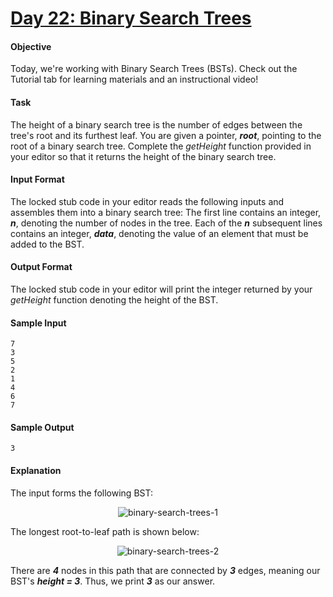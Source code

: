 # [Day 22: Binary Search Trees](https://www.hackerrank.com/challenges/30-binary-search-trees)

#### Objective
Today, we're working with Binary Search Trees (BSTs). Check out the Tutorial tab for learning materials and an instructional video!

#### Task
The height of a binary search tree is the number of edges between the tree's root and its furthest leaf. You are given a pointer, __*root*__, pointing to the root of a binary search tree. Complete the *getHeight* function provided in your editor so that it returns the height of the binary search tree.

#### Input Format

The locked stub code in your editor reads the following inputs and assembles them into a binary search tree:
The first line contains an integer, __*n*__, denoting the number of nodes in the tree.
Each of the __*n*__ subsequent lines contains an integer, __*data*__, denoting the value of an element that must be added to the BST.

#### Output Format

The locked stub code in your editor will print the integer returned by your *getHeight* function denoting the height of the BST.

#### Sample Input
```
7
3
5
2
1
4
6
7
```

#### Sample Output
```
3
```

#### Explanation
The input forms the following BST:

<p align="center">
    <img src="https://github.com/joshuatvernon/coding-challenges/blob/master/Hackerrank/30%20Days%20of%20Code/Day%2022%20-%20Binary%20Search%20Tree/img/binary-search-tree-1.png" alt="binary-search-trees-1">
</p>

The longest root-to-leaf path is shown below:

<p align="center">
    <img src="https://github.com/joshuatvernon/coding-challenges/blob/master/Hackerrank/30%20Days%20of%20Code/Day%2022%20-%20Binary%20Search%20Tree/img/binary-search-tree-2.png" alt="binary-search-trees-2">
</p>

There are __*4*__ nodes in this path that are connected by __*3*__ edges, meaning our BST's __*height = 3*__. Thus, we print __*3*__ as our answer.
